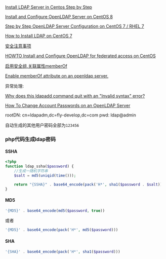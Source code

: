 [Install LDAP Server in Centos Step by Step](https://www.unixmen.com/install-ldap-server-in-centos-step-by-step/)

[Install and Configure OpenLDAP Server on CentOS 8](https://computingforgeeks.com/install-configure-openldap-server-centos/)

[Step by Step OpenLDAP Server Configuration on CentOS 7 / RHEL 7](https://www.itzgeek.com/how-tos/linux/centos-how-tos/step-step-openldap-server-configuration-centos-7-rhel-7.html)

[How to Install LDAP on CentOS 7](https://linuxhostsupport.com/blog/how-to-install-ldap-on-centos-7/)

[安全注意事项](https://www.openldap.org/doc/admin24/security.html)

[HOWTO Install and Configure OpenLDAP for federated access on CentOS](https://github.com/ConsortiumGARR/idem-tutorials/blob/master/idem-fedops/miscellaneous/HOWTO%20Install%20and%20Configure%20OpenLDAP%20for%20federated%20access-CentOS.md)

[启用安全组,关联属性memberOf](https://kifarunix.com/how-to-create-openldap-member-groups/)

[Enable memberOf attribute on an openldap server.](https://gist.github.com/dnozay/511968813c070b07bc85)

异常处理:

[Why does this ldapadd command quit with an "Invalid syntax" error?](https://serverfault.com/questions/531495/why-does-this-ldapadd-command-quit-with-an-invalid-syntax-error)

[How To Change Account Passwords on an OpenLDAP Server](https://www.digitalocean.com/community/tutorials/how-to-change-account-passwords-on-an-openldap-server)


rootDN: cn=ldapadm,dc=fly-develop,dc=com
pwd: ldap@admin

自动生成的其他用户密码全部为`123456`

### php代码生成ldap密码

#### SSHA
```php 
<?php
function ldap_ssha($password) {
    //生成一随机字符串
    $salt = md5(uniqid(time()));

    return "{SSHA}" . base64_encode(pack('H*', sha1($password . $salt)) . $salt);
}
```

#### MD5
```php
'{MD5}' . base64_encode(md5($password, true))
```
或者
```php
'{MD5}' . base64_encode(pack('H*', md5($password)))
```

#### SHA
```php
'{SHA}' . base64_encode(pack('H*', sha1($password))) 
```
